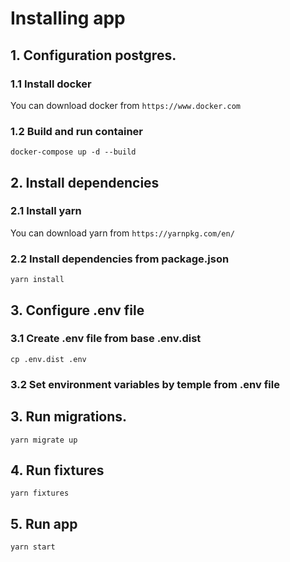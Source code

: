 # Installing app
## 1. Configuration postgres.

### 1.1 Install docker

You can download docker from ```https://www.docker.com```

### 1.2 Build and run container
```
docker-compose up -d --build
```

## 2. Install dependencies

### 2.1 Install yarn

You can download yarn from ```https://yarnpkg.com/en/```

### 2.2 Install dependencies from package.json
```
yarn install
```

## 3. Configure .env file

### 3.1 Create .env file from base .env.dist
```
cp .env.dist .env
```

### 3.2 Set environment variables by temple from .env file

## 3. Run migrations.

```
yarn migrate up
```

## 4. Run fixtures

```
yarn fixtures
```

## 5. Run app

```
yarn start
```
